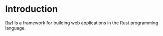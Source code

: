 # Introduction

[Rwf](https://github.com/levkk/rwf) is a framework for building web applications in the Rust programming language.

